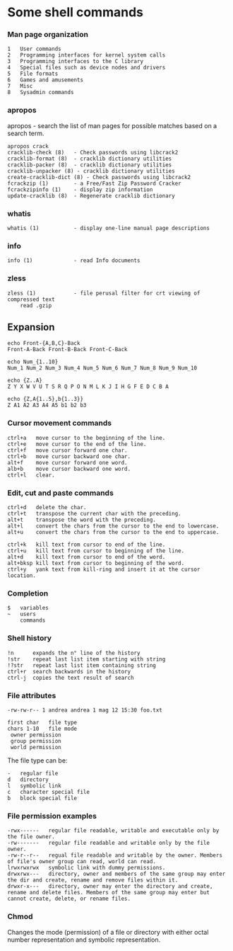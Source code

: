 # Some shell commands

### Man page organization
```
1   User commands
2   Programming interfaces for kernel system calls
3   Programming interfaces to the C library
4   Special files such as device nodes and drivers
5   File formats
6   Games and amusements
7   Misc
8   Sysadmin commands
```
### apropos
apropos - search the list of man pages for possible matches based on a search term.
```
apropos crack
cracklib-check (8)   - Check passwords using libcrack2
cracklib-format (8)  - cracklib dictionary utilities
cracklib-packer (8)  - cracklib dictionary utilities
cracklib-unpacker (8) - cracklib dictionary utilities
create-cracklib-dict (8) - Check passwords using libcrack2
fcrackzip (1)        - a Free/Fast Zip Password Cracker
fcrackzipinfo (1)    - display zip information
update-cracklib (8)  - Regenerate cracklib dictionary
```

### whatis
```
whatis (1)           - display one-line manual page descriptions
```

### info
```
info (1)             - read Info documents
```

### zless
```
zless (1)            - file perusal filter for crt viewing of compressed text
	read .gzip
```
## Expansion

```
echo Front-{A,B,C}-Back
Front-A-Back Front-B-Back Front-C-Back
```
```
echo Num_{1..10}
Num_1 Num_2 Num_3 Num_4 Num_5 Num_6 Num_7 Num_8 Num_9 Num_10
```

```
echo {Z..A}    
Z Y X W V U T S R Q P O N M L K J I H G F E D C B A
```

```
echo {Z,A{1..5},b{1..3}} 
Z A1 A2 A3 A4 A5 b1 b2 b3
```

### Cursor movement commands
```
ctrl+a   move cursor to the beginning of the line.
ctrl+e   move cursor to the end of the line.
ctrl+f   move cursor forward one char.
ctrl+b   move cursor backward one char.
alt+f    move cursor forward one word.
alb+b    move cursor backward one word.
ctrl+l   clear.
```

### Edit, cut and paste commands
```
ctrl+d   delete the char.
ctrl+t   transpose the current char with the preceding.
alt+t    transpose the word with the preceding.
alt+l    convert the chars from the cursor to the end to lowercase.
alt+u    convert the chars from the cursor to the end to uppercase.

ctrl+k   kill text from cursor to end of the line.
ctrl+u   kill text from cursor to beginning of the line.
alt+d    kill text from cursor to end of the word.
alt+bksp kill text from cursor to beginning of the word.
ctrl+y   yank text from kill-ring and insert it at the cursor location.
```

### Completion
```
$   variables
~   users
    commands
```    

### Shell history

```
!n      expands the n° line of the history
!str    repeat last list item starting with string
!?str   repeat last list item containing string
ctrl+r  search backwards in the history
ctrl-j  copies the text result of search
```

### File attributes

```
-rw-rw-r-- 1 andrea andrea 1 mag 12 15:30 foo.txt

first char   file type
chars 1-10   file mode
 owner permission
 group permission
 world permission
```

The file type can be:
```
-   regular file
d   directory
l   symbolic link
c   character special file
b   block special file
```

### File permission examples
```
-rwx------   regular file readable, writable and executable only by the file owner.
-rw-------   regular file readable and writable only by the file owner.
-rw-r--r--   regual file readable and writable by the owner. Members of file's owner group can read, world can read.
lrwxrwxrwx   symbolic link with dummy permissions.
drwxrwx---   directory, owner and members of the same group may enter the dir and create, rename and remove files within it.
drwxr-x---   directory, owner may enter the directory and create, rename and delete files. Members of the same group may enter but cannot create, delete, or rename files.
```

### Chmod 
Changes the mode (permission) of a file or directory with either octal number representation and symbolic representation.

```



